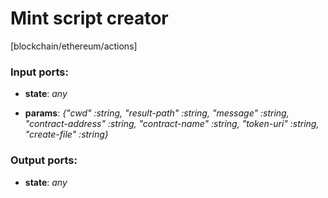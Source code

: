# Mint script creator

[blockchain/ethereum/actions]

### Input ports:

* __state__: _any_



* __params__: _{"cwd" :string, "result-path" :string, "message" :string, "contract-address" :string, "contract-name" :string, "token-uri" :string, "create-file" :string}_



### Output ports:

* __state__: _any_



